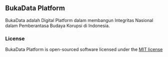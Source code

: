 ## BukaData Platform

BukaData adalah Digital Platform dalam membangun Integritas Nasional dalam Pemberantasa Budaya Korupsi di Indonesia.

### License

BukaData Platform is open-sourced software licensed under the [MIT license](http://opensource.org/licenses/MIT)
